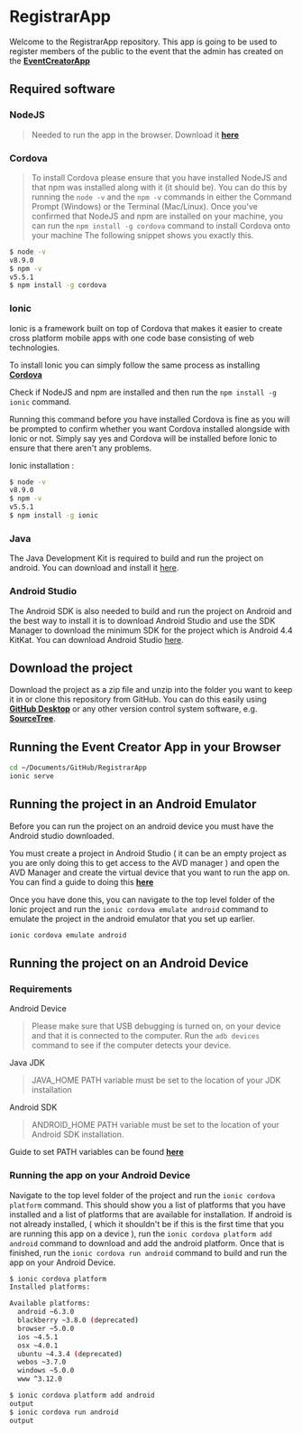 # RegistrarApp

Welcome to the RegistrarApp repository. This app is going to be used to register members of the public to the event that the admin has created on the **[EventCreatorApp](https://github.com/RatchetC/MSF-Database-and-API/tree/master/code/production/EventCreatorApp)**

## Required software

### NodeJS

>
>Needed to run the app in the browser.
>Download it **[here](https://nodejs.org)**
>

### Cordova

> To install Cordova please ensure that you have installed NodeJS and that npm was installed along with it (it should be).
> You can do this by running the `node -v` and the `npm -v` commands in either the Command Prompt (Windows) or the Terminal (Mac/Linux).
> Once you've confirmed that NodeJS and npm are installed on your machine, you can run the `npm install -g cordova` command to install Cordova onto your machine
> The following snippet shows you exactly this.

```bash
$ node -v
v8.9.0
$ npm -v
v5.5.1
$ npm install -g cordova
```

### Ionic

Ionic is a framework built on top of Cordova that makes it easier to create cross platform mobile apps with one code base consisting of web technologies.

To install Ionic you can simply follow the same process as installing **[Cordova](###Cordova)**

Check if NodeJS and npm are installed and then run the `npm install -g ionic` command.

Running this command before you have installed Cordova is fine as you will be prompted to confirm whether you want Cordova installed alongside with Ionic or not. Simply say yes and Cordova will be installed before Ionic to ensure that there aren't any problems.

Ionic installation :

```bash
$ node -v
v8.9.0
$ npm -v
v5.5.1
$ npm install -g ionic
```

### Java

The Java Development Kit is required to build and run the project on android. You can download and install it [here](http://www.oracle.com/technetwork/java/javase/downloads/index.html).

### Android Studio

The Android SDK is also needed to build and run the project on Android and the best way to install it is to download Android Studio and use the SDK Manager to download the minimum SDK for the project which is Android 4.4 KitKat. You can download Android Studio [here](https://developer.android.com/studio/index.html).

## Download the project

Download the project as a zip file and unzip into the folder you want to keep it in or clone this repository from GitHub. You can do this easily using **[GitHub Desktop](https://desktop.github.com/)** or any other version control system software, e.g. **[SourceTree](https://www.sourcetreeapp.com/)**.

## Running the Event Creator App in your Browser

```bash
cd ~/Documents/GitHub/RegistrarApp
ionic serve
```

## Running the project in an Android Emulator

Before you can run the project on an android device you must have the Android studio downloaded.

You must create a project in Android Studio ( it can be an empty project as you are only doing this to get access to the AVD manager ) and open the AVD Manager and create the virtual device that you want to run the app on. You can find a guide to doing this **[here](https://developer.android.com/studio/run/managing-avds.html)**

Once you have done this, you can navigate to the top level folder of the Ionic project and run the `ionic cordova emulate android` command to emulate the project in the android emulator that you set up earlier.

```bash
ionic cordova emulate android
```

## Running the project on an Android Device

### Requirements

Android Device
>Please make sure that USB debugging is turned on, on your device and that it is connected to the computer. Run the `adb devices` command to see if the computer detects your device.

Java JDK
>JAVA_HOME PATH variable must be set to the location of your JDK installation

Android SDK
>ANDROID_HOME PATH variable must be set to the location of your Android SDK installation.

Guide to set PATH variables can be found **[here](https://cordova.apache.org/docs/en/latest/guide/platforms/android/index.html#setting-environment-variables)**

### Running the app on your Android Device

Navigate to the top level folder of the project and run the `ionic cordova platform` command. This should show you a list of platforms that you have installed and a list of platforms that are available for installation. If android is not already installed, ( which it shouldn't be if this is the first time that you are running this app on a device ), run the `ionic cordova platform add android` command to download and add the android platform. Once that is finished, run the `ionic cordova run android` command to build and run the app on your Android Device.

```bash
$ ionic cordova platform
Installed platforms:

Available platforms:
  android ~6.3.0
  blackberry ~3.8.0 (deprecated)
  browser ~5.0.0
  ios ~4.5.1
  osx ~4.0.1
  ubuntu ~4.3.4 (deprecated)
  webos ~3.7.0
  windows ~5.0.0
  www ^3.12.0

$ ionic cordova platform add android
output
$ ionic cordova run android
output
```